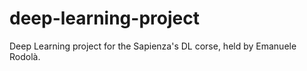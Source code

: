 # deep-learning-project
Deep Learning project for the Sapienza's DL corse, held by Emanuele Rodolà.
